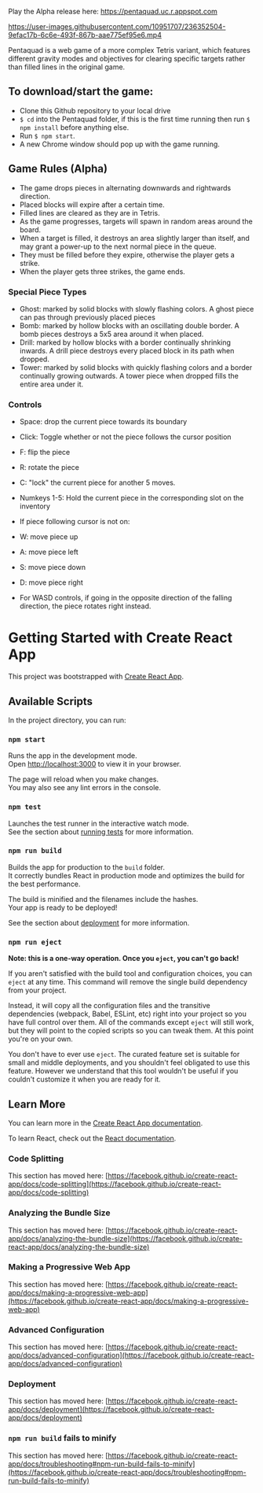 
Play the Alpha release here: https://pentaquad.uc.r.appspot.com 

https://user-images.githubusercontent.com/10951707/236352504-9efac17b-6c6e-493f-867b-aae775ef95e6.mp4

Pentaquad is a web game of a more complex Tetris variant, which features different gravity modes and objectives for clearing
specific targets rather than filled lines in the original game.

## To download/start the game:
- Clone this Github repository to your local drive
- `$ cd` into the Pentaquad folder, if this is the first time running then run `$ npm install` before anything else.
- Run `$ npm start`.
- A new Chrome window should pop up with the game running. 

## Game Rules (Alpha)
- The game drops pieces in alternating downwards and rightwards direction.
- Placed blocks will expire after a certain time.
- Filled lines are cleared as they are in Tetris.
- As the game progresses, targets will spawn in random areas around the board. 
- When a target is filled, it destroys an area slightly larger than itself, and may grant a power-up to the next normal piece in the queue.
- They must be filled before they expire, otherwise the player gets a strike.
- When the player gets three strikes, the game ends.

### Special Piece Types
- Ghost: marked by solid blocks with slowly flashing colors. A ghost piece can pas through previously placed pieces
- Bomb: marked by hollow blocks with an oscillating double border. A bomb pieces destroys a 5x5 area around it when placed.
- Drill: marked by hollow blocks with a border continually shrinking inwards. A drill piece destroys every placed block in its path when dropped.
- Tower: marked by solid blocks with quickly flashing colors and a border continually growing outwards. A tower piece when dropped fills the entire area under it.

### Controls
- Space: drop the current piece towards its boundary
- Click: Toggle whether or not the piece follows the cursor position
- F: flip the piece 
- R: rotate the piece
- C: "lock" the current piece for another 5 moves.
- Numkeys 1-5: Hold the current piece in the corresponding slot on the inventory

- If piece following cursor is not on:
- W: move piece up
- A: move piece left
- S: move piece down
- D: move piece right
- For WASD controls, if going in the opposite direction of the falling direction, the piece rotates right instead.


# Getting Started with Create React App

This project was bootstrapped with [Create React App](https://github.com/facebook/create-react-app).

## Available Scripts

In the project directory, you can run:

### `npm start`

Runs the app in the development mode.\
Open [http://localhost:3000](http://localhost:3000) to view it in your browser.

The page will reload when you make changes.\
You may also see any lint errors in the console.

### `npm test`

Launches the test runner in the interactive watch mode.\
See the section about [running tests](https://facebook.github.io/create-react-app/docs/running-tests) for more information.

### `npm run build`

Builds the app for production to the `build` folder.\
It correctly bundles React in production mode and optimizes the build for the best performance.

The build is minified and the filenames include the hashes.\
Your app is ready to be deployed!

See the section about [deployment](https://facebook.github.io/create-react-app/docs/deployment) for more information.

### `npm run eject`

**Note: this is a one-way operation. Once you `eject`, you can't go back!**

If you aren't satisfied with the build tool and configuration choices, you can `eject` at any time. This command will remove the single build dependency from your project.

Instead, it will copy all the configuration files and the transitive dependencies (webpack, Babel, ESLint, etc) right into your project so you have full control over them. All of the commands except `eject` will still work, but they will point to the copied scripts so you can tweak them. At this point you're on your own.

You don't have to ever use `eject`. The curated feature set is suitable for small and middle deployments, and you shouldn't feel obligated to use this feature. However we understand that this tool wouldn't be useful if you couldn't customize it when you are ready for it.

## Learn More

You can learn more in the [Create React App documentation](https://facebook.github.io/create-react-app/docs/getting-started).

To learn React, check out the [React documentation](https://reactjs.org/).

### Code Splitting

This section has moved here: [https://facebook.github.io/create-react-app/docs/code-splitting](https://facebook.github.io/create-react-app/docs/code-splitting)

### Analyzing the Bundle Size

This section has moved here: [https://facebook.github.io/create-react-app/docs/analyzing-the-bundle-size](https://facebook.github.io/create-react-app/docs/analyzing-the-bundle-size)

### Making a Progressive Web App

This section has moved here: [https://facebook.github.io/create-react-app/docs/making-a-progressive-web-app](https://facebook.github.io/create-react-app/docs/making-a-progressive-web-app)

### Advanced Configuration

This section has moved here: [https://facebook.github.io/create-react-app/docs/advanced-configuration](https://facebook.github.io/create-react-app/docs/advanced-configuration)

### Deployment

This section has moved here: [https://facebook.github.io/create-react-app/docs/deployment](https://facebook.github.io/create-react-app/docs/deployment)

### `npm run build` fails to minify

This section has moved here: [https://facebook.github.io/create-react-app/docs/troubleshooting#npm-run-build-fails-to-minify](https://facebook.github.io/create-react-app/docs/troubleshooting#npm-run-build-fails-to-minify)
